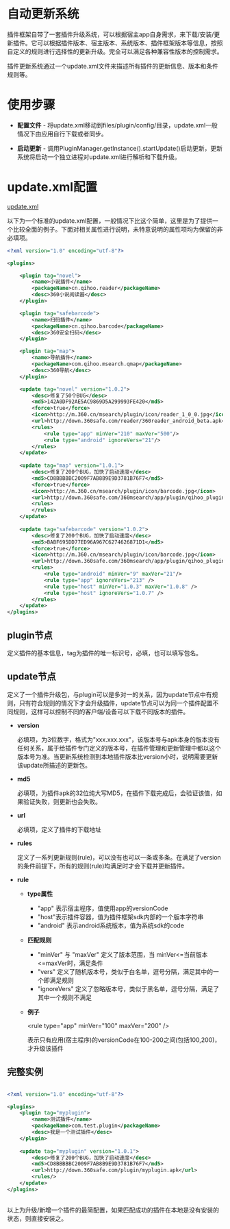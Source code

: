 

# 自动更新系统 

插件框架自带了一套插件升级系统，可以根据宿主app自身需求，来下载/安装/更新插件。它可以根据插件版本、宿主版本、系统版本、插件框架版本等信息，按照自定义的规则进行选择性的更新升级。完全可以满足各种兼容性版本的控制需求。

插件更新系统通过一个update.xml文件来描述所有插件的更新信息、版本和条件规则等。

#  使用步骤

- **配置文件** - 将update.xml移动到files/plugin/config/目录，update.xml一般情况下由应用自行下载或者同步。

- **启动更新** - 调用PluginManager.getInstance().startUpdate()启动更新，更新系统将启动一个独立进程对update.xml进行解析和下载升级。

#  update.xml配置

[update.xml](../update/update.xml)

以下为一个标准的update.xml配置，一般情况下比这个简单，这里是为了提供一个比较全面的例子。下面对相关属性进行说明，未特意说明的属性项均为保留的非必填项。


```xml
<?xml version="1.0" encoding="utf-8"?>

<plugins> 

    <plugin tag="novel"> 
        <name>小说插件</name>  
        <packageName>cn.qihoo.reader</packageName>  
        <desc>360小说阅读器</desc> 
    </plugin>  

    <plugin tag="safebarcode"> 
        <name>扫码插件</name>  
        <packageName>cn.qihoo.barcode</packageName>  
        <desc>360安全扫码</desc> 
    </plugin>

    <plugin tag="map"> 
        <name>导航插件</name>  
        <packageName>com.qihoo.msearch.qmap</packageName>  
        <desc>360导航</desc> 
    </plugin>  

    <update tag="novel" version="1.0.2">
        <desc>修复了50个BUG</desc>
        <md5>142A0DF92AE5AC9869D5A299993FE420</md5>
        <force>true</force>
        <icon>http://m.360.cn/msearch/plugin/icon/reader_1_0_0.jpg</icon>
        <url>http://down.360safe.com/reader/360reader_android_beta.apk<url>
        <rules>
            <rule type="app" minVer="210" maxVer="500"/>
            <rule type="android" ignoreVers="21"/>
        </rules>
    </update>
	
    <update tag="map" version="1.0.1">
        <desc>修复了200个BUG，加快了启动速度</desc>
        <md5>CD8BBBBBC2009F7AB8B9E9D3781B76F7</md5>
        <force>true</force>
        <icon>http://m.360.cn/msearch/plugin/icon/barcode.jpg</icon>
        <url>http://down.360safe.com/360msearch/app/plugin/qihoo_plugin_MMapPlugin.apk</url>
        <rules>
        </rules>
    </update>
	
    <update tag="safebarcode" version="1.0.2">
        <desc>修复了200个BUG，加快了启动速度</desc>
        <md5>BABF695DD77ED96A967C6274626871D1</md5>
        <force>true</force>
        <icon>http://m.360.cn/msearch/plugin/icon/barcode.jpg</icon>
        <url>http://down.360safe.com/360msearch/app/plugin/qihoo_plugin_barcode.apk</url>
        <rules>
            <rule type="android" minVer="9" maxVer="21"/>
            <rule type="app" ignoreVers="213" />
            <rule type="host" minVer="1.0.3" maxVer="1.0.8" />
            <rule type="host" ignoreVers="1.0.7" />
        </rules>
    </update>
</plugins>

```

##   plugin节点
    
定义插件的基本信息，tag为插件的唯一标识号，必填，也可以填写包名。
    
    

##  update节点
    
定义了一个插件升级包，与plugin可以是多对一的关系，因为update节点中有规则，只有符合规则的情况下才会升级插件，update节点可以为同一个插件配置不同规则，这样可以控制不同的客户端/设备可以下载不同版本的插件。

- **version**

    必填项，为3位数字，格式为"xxx.xxx.xxx"，该版本号与apk本身的版本没有任何关系，属于给插件专门定义的版本号，在插件管理和更新管理中都以这个版本号为准。当更新系统检测到本地插件版本比version小时，说明需要更新该update所描述的更新包。
    
- **md5**
 
    必填项，为插件apk的32位纯大写MD5，在插件下载完成后，会验证该值，如果验证失败，则更新也会失败。

- **url**

    必填项，定义了插件的下载地址
    
- **rules**

    定义了一系列更新规则(rule)，可以没有也可以一条或多条。在满足了version的条件前提下，所有的规则(rule)均满足时才会下载并更新插件。
    
- **rule**

    - **type属性**

        - "app" 表示宿主程序，值使用app的versionCode
        - "host"表示插件容器，值为插件框架sdk内部的一个版本字符串
        - "android" 表示android系统版本，值为系统sdk的code
    
    - **匹配规则**
        - "minVer" 与 "maxVer" 定义了版本范围，当 minVer<=当前版本<=maxVer时，满足条件
        - "vers" 定义了随机版本号，类似于白名单，逗号分隔，满足其中的一个即满足规则
        - "ignoreVers" 定义了忽略版本号，类似于黑名单，逗号分隔，满足了其中一个规则不满足
    - **例子**
    
        <rule type="app" minVer="100" maxVer="200" \/>
        
        表示只有应用(宿主程序)的versionCode在100-200之间(包括100,200)，才升级该插件




## 完整实例

```xml

<?xml version="1.0" encoding="utf-8"?>

<plugins> 
    <plugin tag="myplugin"> 
        <name>测试插件</name>  
        <packageName>com.test.plugin</packageName>  
        <desc>我是一个测试插件</desc> 
    </plugin>
        
    <update tag="myplugin" version="1.0.1">
        <desc>修复了200个BUG，加快了启动速度</desc>
        <md5>CD8BBBBBC2009F7AB8B9E9D3781B76F7</md5>
        <url>http://down.360safe.com/plugin/myplugin.apk</url>
        <rules/>
    </update>
</plugins> 
  
```
以上为升级/新增一个插件的最简配置，如果匹配成功的插件在本地是没有安装的状态，则直接安装之。
